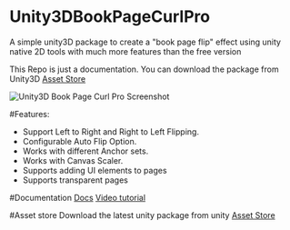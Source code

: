 # Unity3DBookPageCurlPro
A simple unity3D package to create a "book page flip" effect using unity native 2D tools with much more features than the free version

This Repo is just a documentation. You can download the package from Unity3D [Asset Store](http://u3d.as/ECT)

![Unity3D Book Page Curl Pro Screenshot](https://dl.dropboxusercontent.com/s/mupvgepfqulsy46/Cover.png?dl=0)

#Features:
- Support Left to Right and Right to Left Flipping.
- Configurable Auto Flip Option.
- Works with different Anchor sets.
- Works with Canvas Scaler.
- Supports adding UI elements to pages 
- Supports transparent pages

#Documentation
 [Docs](https://github.com/Dandarawy/Unity3DBookPageCurlPro/blob/master/docs/index.md)
 [Video tutorial](ttps://youtu.be/eAZ7aab8I4g)

#Asset store
Download the latest unity package from unity [Asset Store](http://u3d.as/ECT)
